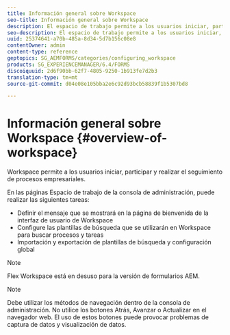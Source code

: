 ```yaml
---
title: Información general sobre Workspace
seo-title: Información general sobre Workspace
description: El espacio de trabajo permite a los usuarios iniciar, participar y realizar el seguimiento de procesos empresariales. Aprendamos más sobre el espacio de trabajo.
seo-description: El espacio de trabajo permite a los usuarios iniciar, participar y realizar el seguimiento de procesos empresariales. Aprendamos más sobre el espacio de trabajo.
uuid: 25374641-a70b-485a-8d34-5d7b156c08e8
contentOwner: admin
content-type: reference
geptopics: SG_AEMFORMS/categories/configuring_workspace
products: SG_EXPERIENCEMANAGER/6.4/FORMS
discoiquuid: 2d6f90bb-62f7-4805-9250-1b913fe7d2b3
translation-type: tm+mt
source-git-commit: d04e08e105bba2e6c92d93bcb58839f1b5307bd8

---
```



# Información general sobre Workspace {#overview-of-workspace}

Workspace permite a los usuarios iniciar, participar y realizar el seguimiento de procesos empresariales.

En las páginas Espacio de trabajo de la consola de administración, puede realizar las siguientes tareas:

* Definir el mensaje que se mostrará en la página de bienvenida de la interfaz de usuario de Workspace
* Configure las plantillas de búsqueda que se utilizarán en Workspace para buscar procesos y tareas
* Importación y exportación de plantillas de búsqueda y configuración global

>[!NOTE]
>
>Flex Workspace está en desuso para la versión de formularios AEM.

>[!NOTE]
>
>Debe utilizar los métodos de navegación dentro de la consola de administración. No utilice los botones Atrás, Avanzar o Actualizar en el navegador web. El uso de estos botones puede provocar problemas de captura de datos y visualización de datos.

